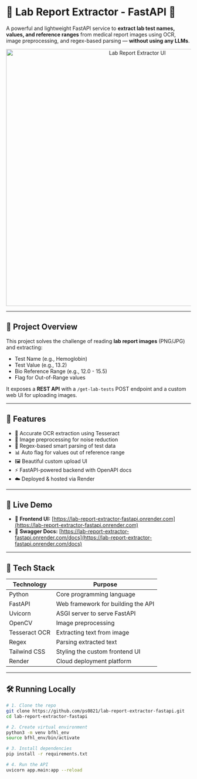 # 🧪 Lab Report Extractor - FastAPI 🚀

A powerful and lightweight FastAPI service to **extract lab test names, values, and reference ranges** from medical report images using OCR, image preprocessing, and regex-based parsing — **without using any LLMs**.

<p align="center">
  <img src="https://user-images.githubusercontent.com/YOUR_IMAGE" alt="Lab Report Extractor UI" width="700"/>
</p>

---

## 📌 Project Overview

This project solves the challenge of reading **lab report images** (PNG/JPG) and extracting:
- Test Name (e.g., Hemoglobin)
- Test Value (e.g., 13.2)
- Bio Reference Range (e.g., 12.0 - 15.5)
- Flag for Out-of-Range values

It exposes a **REST API** with a `/get-lab-tests` POST endpoint and a custom web UI for uploading images.

---

## 🌟 Features

- 🧠 Accurate OCR extraction using Tesseract
- 🧹 Image preprocessing for noise reduction
- 🧬 Regex-based smart parsing of test data
- 📊 Auto flag for values out of reference range
- 🖼️ Beautiful custom upload UI
- ⚡ FastAPI-powered backend with OpenAPI docs
- ☁️ Deployed & hosted via Render

---

## 🚀 Live Demo

- 🔗 **Frontend UI:** [https://lab-report-extractor-fastapi.onrender.com](https://lab-report-extractor-fastapi.onrender.com)
- 🔗 **Swagger Docs:** [https://lab-report-extractor-fastapi.onrender.com/docs](https://lab-report-extractor-fastapi.onrender.com/docs)

---

## 🔧 Tech Stack

| Technology     | Purpose                            |
|----------------|------------------------------------|
| Python         | Core programming language          |
| FastAPI        | Web framework for building the API |
| Uvicorn        | ASGI server to serve FastAPI       |
| OpenCV         | Image preprocessing                |
| Tesseract OCR  | Extracting text from image         |
| Regex          | Parsing extracted text             |
| Tailwind CSS   | Styling the custom frontend UI     |
| Render         | Cloud deployment platform          |

---

## 🛠️ Running Locally

```bash
# 1. Clone the repo
git clone https://github.com/ps0821/lab-report-extractor-fastapi.git
cd lab-report-extractor-fastapi

# 2. Create virtual environment
python3 -m venv bfhl_env
source bfhl_env/bin/activate

# 3. Install dependencies
pip install -r requirements.txt

# 4. Run the API
uvicorn app.main:app --reload
